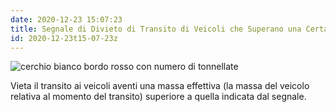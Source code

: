 ```yaml
---
date: 2020-12-23 15:07:23
title: Segnale di Divieto di Transito di Veicoli che Superano una Certa Massa
id: 2020-12-23t15-07-23z
---
```


![cerchio bianco bordo rosso con numero di
tonnellate](./images/divieto-transito-massa.png)

Vieta il transito ai veicoli aventi una massa effettiva (la massa del veicolo
relativa al momento del transito) superiore a quella indicata dal segnale.
